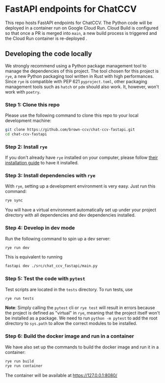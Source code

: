 # FastAPI endpoints for ChatCCV

This repo hosts FastAPI endpoints for ChatCCV. The Python code will be deployed in a
container run on Google Cloud Run. Cloud Build is configured so that once a PR is merged
into `main`, a new build process is triggered and the Cloud Run container is re-deployed
.

## Developing the code locally

We strongly recommend using a Python package management tool to manage the dependencies
of this project. The tool chosen for this project is `rye`, a new Python packaging tool
written in Rust with high performances. Since `rye` is compatible with PEP 621
`pyproject.toml`, other packaging management tools such as `hatch` or `pdm` should also
work. It, however, won't work with `poetry`.

### Step 1: Clone this repo

Please use the following command to clone this repo to your local development machine:

```sh
git clone https://github.com/brown-ccv/chat-ccv-fastapi.git
cd chat-ccv-fastapi
```

### Step 2: Install `rye`

If you don't already have `rye` installed on your computer, please follow [their
installation guide](https://rye.astral.sh/) to have it installed.

### Step 3: Install dependencies with `rye`

With `rye`, setting up a development environment is very easy. Just run this command:

```sh
rye sync
```

You will have a virtual environment automatically set up under your project directory
with all dependencies and dev dependencies installed.

### Step 4: Develop in dev mode

Run the following command to spin up a dev server:

```sh
rye run dev
```

This is equivalent to running

```sh
fastapi dev ./src/chat_ccv_fastapi/main.py
```

### Step 5: Test the code with `pytest`

Test scripts are located in the `tests` directory. To run tests, use

```sh
rye run tests
```

**Note**: Simply calling the `pytest` cli or `rye test` will result in errors because
the project is defined as "virtual" in `rye`, meaning that the project itself won't be
installed as a package. We need to run `python -m pytest` to add the root directory to
`sys.path` to allow the correct modules to be installed.

### Step 6: Build the docker image and run in a container

We have also set up the commands to build the docker image and run it in a container:

```sh
rye run build
rye run container
```

The container will be available at https://127.0.0.1:8080/
